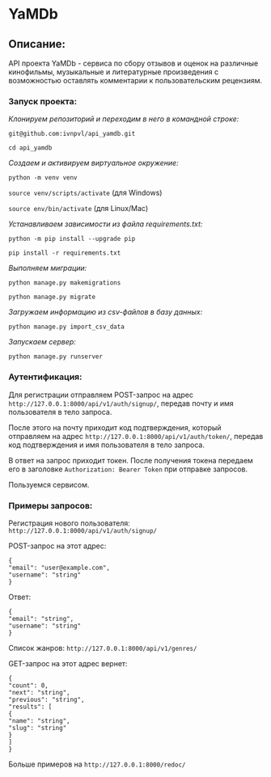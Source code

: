# YaMDb 

## Описание:

API проекта YaMDb - сервиса по сбору отзывов и оценок на различные кинофильмы, музыкальные и литературные произведения с возможностью оставлять комментарии к пользовательским рецензиям.

### Запуск проекта:

*Клонируем репозиторий и переходим в него в командной строке:*

``` git@github.com:ivnpvl/api_yamdb.git ```

``` cd api_yamdb ```

*Cоздаем и активируем виртуальное окружение:*

``` python -m venv venv ```

``` source venv/scripts/activate ``` (для Windows) 

``` source env/bin/activate ``` (для Linux/Mac) 

*Устанавливаем зависимости из файла requirements.txt:*

``` python -m pip install --upgrade pip ```

``` pip install -r requirements.txt ```

*Выполняем миграции:*

``` python manage.py makemigrations ```

``` python manage.py migrate ```

*Загружаем информацию из csv-файлов в базу данных:*

``` python manage.py import_csv_data ```

*Запускаем сервер:*

``` python manage.py runserver ```

### Аутентификация:

Для регистрации отправляем POST-запрос на адрес ``` http://127.0.0.1:8000/api/v1/auth/signup/ ```, передав почту и имя пользователя в тело запроса.

После этого на почту приходит код подтверждения, который отправляем на адрес ``` http://127.0.0.1:8000/api/v1/auth/token/ ```, передав код подтверждения и имя пользователя в тело запроса.

В ответ на запрос приходит токен. После получения токена передаем его в заголовке ``` Authorization: Bearer Token ``` при отправке запросов.

Пользуемся сервисом.

### Примеры запросов:

Регистрация нового пользователя: ``` http://127.0.0.1:8000/api/v1/auth/signup/ ```

POST-запрос на этот адрес:

```
{
"email": "user@example.com",
"username": "string"
}
```
Ответ:
```
{
"email": "string",
"username": "string"
}
```
Список жанров: ``` http://127.0.0.1:8000/api/v1/genres/ ```

GET-запрос на этот адрес вернет:

```
{
"count": 0,
"next": "string",
"previous": "string",
"results": [
{
"name": "string",
"slug": "string"
}
]
}
```

Больше примеров на  ``` http://127.0.0.1:8000/redoc/ ```
